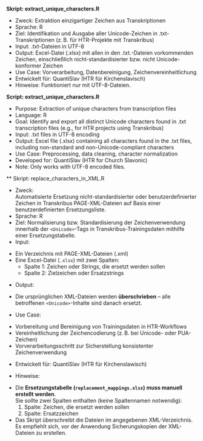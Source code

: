 **Skript: extract_unique_characters.R**

* Zweck: Extraktion einzigartiger Zeichen aus Transkriptionen
* Sprache: R  
* Ziel: Identifikation und Ausgabe aller Unicode-Zeichen in .txt-Transkriptionen (z. B. für HTR-Projekte mit Transkribus)
* Input: .txt-Dateien in UTF-8  
* Output: Excel-Datei (.xlsx) mit allen in den .txt.-Dateien vorkommenden Zeichen, einschließlich nicht-standardisierter bzw. nicht Unicode-konformer Zeichen
* Use Case: Vorverarbeitung, Datenbereinigung, Zeichenvereinheitlichung  
* Entwickelt für: QuantiSlav (HTR für Kirchenslavisch)  
* Hinweise: Funktioniert nur mit UTF-8-Dateien.

**Script: extract_unique_characters.R**
* Purpose: Extraction of unique characters from transcription files
* Language: R
* Goal: Identify and export all distinct Unicode characters found in .txt transcription files (e.g., for HTR projects using Transkribus)
* Input: .txt files in UTF-8 encoding
* Output: Excel file (.xlsx) containing all characters found in the .txt files, including non-standard and non-Unicode-compliant characters
* Use Case: Preprocessing, data cleaning, character normalization
* Developed for: QuantiSlav (HTR for Church Slavonic)
* Note: Only works with UTF-8 encoded files.

** Skript: replace_characters_in_XML.R

* Zweck:  
Automatisierte Ersetzung nicht-standardisierter oder benutzerdefinierter Zeichen in Transkribus PAGE-XML-Dateien auf Basis einer benutzerdefinierten Ersetzungsliste.
* Sprache: R
* Ziel: 
Normalisierung bzw. Standardisierung der Zeichenverwendung innerhalb der `<Unicode>`-Tags in Transkribus-Trainingsdaten mithilfe einer Ersetzungstabelle.
* Input:  
- Ein Verzeichnis mit PAGE-XML-Dateien (.xml)  
- Eine Excel-Datei (`.xlsx`) mit zwei Spalten:  
  - Spalte 1: Zeichen oder Strings, die ersetzt werden sollen  
  - Spalte 2: Zielzeichen oder Ersatzstrings
* Output:  
- Die ursprünglichen XML-Dateien werden **überschrieben** – alle betroffenen `<Unicode>`-Inhalte sind danach ersetzt.
* Use Case: 
- Vorbereitung und Bereinigung von Trainingsdaten in HTR-Workflows  
- Vereinheitlichung der Zeichencodierung (z. B. bei Unicode- oder PUA-Zeichen)  
- Vorverarbeitungsschritt zur Sicherstellung konsistenter Zeichenverwendung

* Entwickelt für: QuantiSlav (HTR für Kirchenslawisch)

* Hinweise:  
- Die **Ersetzungstabelle (`replacement_mappings.xlsx`) muss manuell erstellt werden**.  
  Sie sollte zwei Spalten enthalten (keine Spaltennamen notwendig):  
  1. Spalte: Zeichen, die ersetzt werden sollen  
  2. Spalte: Ersatzzeichen  
- Das Skript überschreibt die Dateien im angegebenen XML-Verzeichnis. Es empfiehlt sich, vor der Anwendung Sicherungskopien der XML-Dateien zu erstellen.
